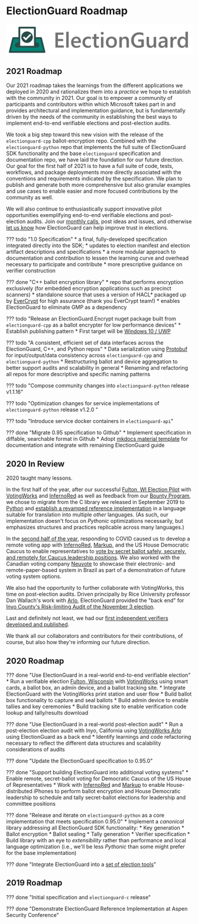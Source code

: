 # ElectionGuard Roadmap

![Microsoft Defending Democracy Program: ElectionGuard](images/electionguard-banner.svg)
## 2021 Roadmap

Our 2021 roadmap takes the learnings from the different applications we deployed in 2020 and rationalizes them into a *practice* we hope to establish with the community in 2021. Our goal is to empower a community of participants and contributors within which Microsoft takes part in and provides architectural and implementation guidance, but is fundamentally driven by the needs of the community in establishing the best ways to implement end-to-end verifiable elections and post-election audits.

We took a big step toward this new vision with the release of the `electionguard-cpp` ballot-encryption repo. Combined with the `electionguard-python` repo that implements the full suite of ElectionGuard SDK functionality and the base `electionguard` specification and documentation repo, we have laid the foundation for our future direction. Our goal for the first half of 2021 is to have a full suite of code, tests, workflows, and package deployments more directly associated with the conventions and requirements indicated by the specification. We plan to publish and generate both more comprehensive but also granular examples and use cases to enable easier and more focused contributions by the community as well.

We will also continue to enthusiastically support innovative pilot opportunities exemplifying end-to-end verifiable elections and post-election audits. Join our [monthly calls](https://github.com/microsoft/electionguard/discussions/61), post ideas and issues, and otherwise [let us know](mailto:electionguard@microsoft.com) how ElectionGuard can help improve trust in elections.

??? todo "1.0 Specification"
    * a final, fully-developed specification integrated directly into the SDK;
    * updates to election manifest and election artifact descriptions and specifications
    * a more modular approach to documentation and contribution to lessen the learning curve and overhead necessary to participate and contribute
    * more prescriptive guidance on verifier construction


??? done "C++ ballot encryption library"
    * repo that performs encryption exclusively (for embedded encryption applications such as precinct scanners)
    * standalone source that uses a version of HACL* packaged up by [EverCrypt](https://github.com/project-everest/hacl-star#evercrypt) for high assurance (thank you EverCrypt team!)
    * enables ElectionGuard to eliminate GMP as a dependency 

??? todo "Release an ElectionGuard.Encrypt nuget package built from `electionguard-cpp` as a ballot encrypter for low performance devices"
    * Establish publishing pattern
    * First target will be [Windows 10 / UWP](https://docs.microsoft.com/en-us/windows/uwp/get-started/universal-application-platform-guide)

??? todo  "A consistent, efficient set of data interfaces across the ElectionGuard, C++, and Python repos"
    * Data serialization using [Protobuf](https://github.com/protocolbuffers/protobuf) for input/output/data consistency across `electionguard-cpp` and `electionguard-python`
    * Restructuring ballot and device aggregation to better support audits and scalability in general
    * Renaming and refactoring all repos for more descriptive and specific naming patterns

??? todo "Compose community changes into `electionguard-python` release v1.1.16"

??? todo "Optimization changes for service implementations of `electionguard-python` release v1.2.0 "

??? todo "Introduce service docker containers in `electionguard-api`"

??? done "Migrate 0.95 specification to Github"
    * Implement specification in diffable, searchable format in Github
    * Adopt [mkdocs material template](https://squidfunk.github.io/mkdocs-material/) for documentation and integrate with remaining ElectionGuard guide

## 2020 In Review

2020 taught many lessons. 

In the first half of the year, after our successful [Fulton, WI Election Pilot](https://www.cnn.com/2020/02/22/tech/microsoft-election-guard-voting-test/index.html) with [VotingWorks](https://voting.works) and [InfernoRed](https://infernored.com) as well as feedback from our [Bounty Program](https://www.microsoft.com/en-us/msrc/bounty-electionguard), we chose to migrate from the C library we released in September 2019 to [Python](https://github.com/microsoft/electionguard-python) and [establish a revamped reference implementation](https://github.com/microsoft/electionguard-python) in a language suitable for translation into multiple *other* languages. (As such, our implementation doesn't focus on *Pythonic* optimizations necessarily, but  emphasizes structures and practices replicable across many languages.)

In the [second half of the year](https://blogs.microsoft.com/on-the-issues/2020/12/04/electionguard-2020-elections-security-pilot/), responding to COVID caused us to develop a remote voting app with [InfernoRed](https://infernored.com), [Markup](https://markup.law), and the US House Democratic Caucus to enable representatives to [vote by secret ballot safely, securely, and remotely for Caucus leadership positions](https://www.dems.gov/newsroom/press-releases/house-democrats-successfully-conclude-first-ever-virtual-leadership-elections). We also worked with the Canadian voting company [Neuvote](https://neuvote.com) to showcase their electronic- and remote-paper-based system in Brazil as part of a demonstration of future voting system options.

We also had the opportunity to further collaborate with VotingWorks, this time on post-election audits. Driven principally by Rice University professor Dan Wallach's work with [Arlo](https://voting.works/risk-limiting-audits/), ElectionGuard provided the "back end" for [Inyo County's Risk-limiting Audit of the November 3 election](https://elections.inyocounty.us/post-election-audits/).  

Last and definitely not least, we had our [first independent verifiers developed and published](../docs/Contributions.md).

We thank all our collaborators and contributors for their contributions, of course, but also how they're informing our future direction.


## 2020 Roadmap

??? done "Use ElectionGuard in a real-world end-to-end verifiable election"
    * Run a verifiable election [Fulton, Wisconsin](Fulton) with [VotingWorks](https://voting.works) using smart cards, a ballot box, an admin device, and a ballot tracking site.
    * Integrate ElectionGuard with the VotingWorks print station and user flow
    * Build ballot box functionality to capture and seal ballots
    * Build admin device to enable tallies and key ceremonies
    * Build tracking site to enable verification code lookup and tally/results download

??? done "Use ElectionGuard in a real-world post-election audit"
    * Run a post-election election audit with Inyo, California using [VotingWorks Arlo](https://voting.works) using ElectionGuard as a back end
    * Identify learnings and code refactoring necessary to reflect the different data structures and scalability considerations of audits

??? done "Update the ElectionGuard specification to 0.95.0"

??? done "Support building ElectionGuard into additional voting systems"
    * Enable remote, secret-ballot voting for Democratic Caucus of the US House of Representatives
    * Work with [InfernoRed](https://infernored.com) and [Markup](https://markup.law) to enable House-distributed iPhones to perform ballot encryption and House Democratic leadership to schedule and tally secret-ballot elections for leadership and committee positions

??? done "Release and iterate on `electionguard-python` as a core implementation that meets specification 0.95.0"
    * Implement a *canonical* library addressing all ElectionGuard SDK functionality:
      * Key generation
      * Ballot encryption
      * Ballot sealing 
      * Tally generation
      * Verifier specification
    * Build library with an eye to *extensibility* rather than performance and local language optimization (i.e., we'll be less *Pythonic* than some might prefer for the base implementation)


??? done "Integrate ElectionGuard into a [set of election tools](ElectionTools)"
## 2019 Roadmap

??? done "Initial specification and `electionguard-c` release"

??? done "Demonstrate ElectionGuard Reference Implementation at Aspen Security Conference"


<!-- Links -->
[ElectionTools]: https://blogs.microsoft.com/on-the-issues/2020/12/04/electionguard-2020-elections-security-pilot/
[Fulton]: https://news.microsoft.com/on-the-issues/2020/05/13/microsoft-electionguard-pilot-wisconsin/

[Python 1.15.0]: https://github.com/microsoft/electionguard-python/releases/tag/1.1.15
